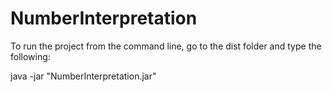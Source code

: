 # NumberInterpretation
To run the project from the command line, go to the dist folder and
type the following:

java -jar "NumberInterpretation.jar" 
